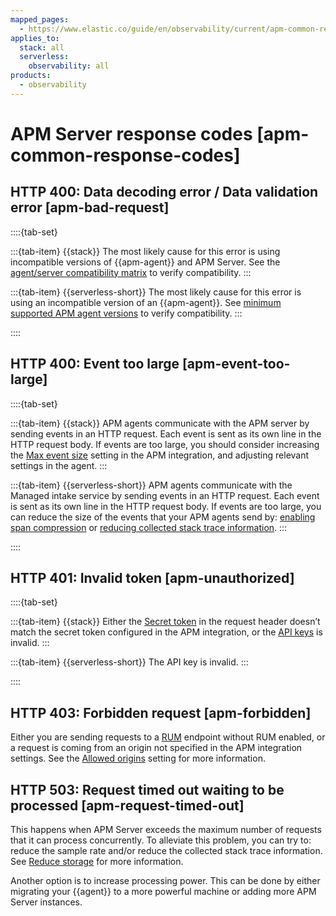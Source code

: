 ```yaml
---
mapped_pages:
  - https://www.elastic.co/guide/en/observability/current/apm-common-response-codes.html
applies_to:
  stack: all
  serverless:
    observability: all
products:
  - observability
---
```


# APM Server response codes [apm-common-response-codes]


## HTTP 400: Data decoding error / Data validation error [apm-bad-request]

::::{tab-set}

:::{tab-item} {{stack}}
The most likely cause for this error is using incompatible versions of {{apm-agent}} and APM Server. See the [agent/server compatibility matrix](/solutions/observability/apm/apm-agent-compatibility.md) to verify compatibility.
:::

:::{tab-item} {{serverless-short}}
The most likely cause for this error is using an incompatible version of an {{apm-agent}}. See [minimum supported APM agent versions](/solutions/observability/apm/elastic-apm-agents.md#observability-apm-agents-elastic-apm-agents-minimum-supported-versions) to verify compatibility.
:::

::::


## HTTP 400: Event too large [apm-event-too-large]

::::{tab-set}

:::{tab-item} {{stack}}
APM agents communicate with the APM server by sending events in an HTTP request. Each event is sent as its own line in the HTTP request body. If events are too large, you should consider increasing the [Max event size](/solutions/observability/apm/general-configuration-options.md#apm-max_event_size) setting in the APM integration, and adjusting relevant settings in the agent.
:::

:::{tab-item} {{serverless-short}}
APM agents communicate with the Managed intake service by sending events in an HTTP request. Each event is sent as its own line in the HTTP request body. If events are too large, you can reduce the size of the events that your APM agents send by: [enabling span compression](/solutions/observability/apm/spans.md) or [reducing collected stack trace information](/solutions/observability/apm/reduce-storage.md#observability-apm-reduce-stacktrace).
:::

::::


## HTTP 401: Invalid token [apm-unauthorized]

::::{tab-set}

:::{tab-item} {{stack}}
Either the [Secret token](/solutions/observability/apm/secret-token.md) in the request header doesn’t match the secret token configured in the APM integration, or the [API keys](/solutions/observability/apm/api-keys.md) is invalid.
:::

:::{tab-item} {{serverless-short}}
The API key is invalid.
:::

::::


## HTTP 403: Forbidden request [apm-forbidden]

Either you are sending requests to a [RUM](/solutions/observability/apm/real-user-monitoring-rum.md) endpoint without RUM enabled, or a request is coming from an origin not specified in the APM integration settings. See the [Allowed origins](/solutions/observability/apm/configure-real-user-monitoring-rum.md#apm-rum-allow-origins) setting for more information.


## HTTP 503: Request timed out waiting to be processed [apm-request-timed-out]

This happens when APM Server exceeds the maximum number of requests that it can process concurrently. To alleviate this problem, you can try to: reduce the sample rate and/or reduce the collected stack trace information. See [Reduce storage](/solutions/observability/apm/reduce-storage.md) for more information.

Another option is to increase processing power. This can be done by either migrating your {{agent}} to a more powerful machine or adding more APM Server instances.

